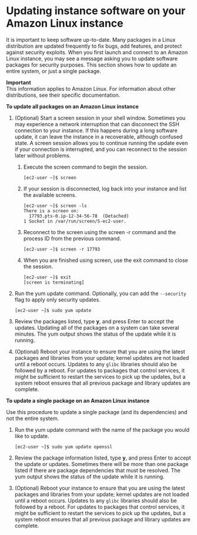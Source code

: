 # Updating instance software on your Amazon Linux instance<a name="install-updates"></a>

It is important to keep software up\-to\-date\. Many packages in a Linux distribution are updated frequently to fix bugs, add features, and protect against security exploits\. When you first launch and connect to an Amazon Linux instance, you may see a message asking you to update software packages for security purposes\. This section shows how to update an entire system, or just a single package\.

**Important**  
This information applies to Amazon Linux\. For information about other distributions, see their specific documentation\.

**To update all packages on an Amazon Linux instance**

1. \(Optional\) Start a screen session in your shell window\. Sometimes you may experience a network interruption that can disconnect the SSH connection to your instance\. If this happens during a long software update, it can leave the instance in a recoverable, although confused state\. A screen session allows you to continue running the update even if your connection is interrupted, and you can reconnect to the session later without problems\.

   1. Execute the screen command to begin the session\.

      ```
      [ec2-user ~]$ screen
      ```

   1. If your session is disconnected, log back into your instance and list the available screens\.

      ```
      [ec2-user ~]$ screen -ls
      There is a screen on:
      	17793.pts-0.ip-12-34-56-78	(Detached)
      1 Socket in /var/run/screen/S-ec2-user.
      ```

   1. Reconnect to the screen using the screen \-r command and the process ID from the previous command\.

      ```
      [ec2-user ~]$ screen -r 17793
      ```

   1. When you are finished using screen, use the exit command to close the session\.

      ```
      [ec2-user ~]$ exit
      [screen is terminating]
      ```

1. Run the yum update command\. Optionally, you can add the `--security` flag to apply only security updates\.

   ```
   [ec2-user ~]$ sudo yum update
   ```

1. Review the packages listed, type **y**, and press Enter to accept the updates\. Updating all of the packages on a system can take several minutes\. The yum output shows the status of the update while it is running\.

1. \(Optional\) Reboot your instance to ensure that you are using the latest packages and libraries from your update; kernel updates are not loaded until a reboot occurs\. Updates to any `glibc` libraries should also be followed by a reboot\. For updates to packages that control services, it might be sufficient to restart the services to pick up the updates, but a system reboot ensures that all previous package and library updates are complete\.

**To update a single package on an Amazon Linux instance**

Use this procedure to update a single package \(and its dependencies\) and not the entire system\.

1. Run the yum update command with the name of the package you would like to update\.

   ```
   [ec2-user ~]$ sudo yum update openssl
   ```

1. Review the package information listed, type **y**, and press Enter to accept the update or updates\. Sometimes there will be more than one package listed if there are package dependencies that must be resolved\. The yum output shows the status of the update while it is running\.

1. \(Optional\) Reboot your instance to ensure that you are using the latest packages and libraries from your update; kernel updates are not loaded until a reboot occurs\. Updates to any `glibc` libraries should also be followed by a reboot\. For updates to packages that control services, it might be sufficient to restart the services to pick up the updates, but a system reboot ensures that all previous package and library updates are complete\.